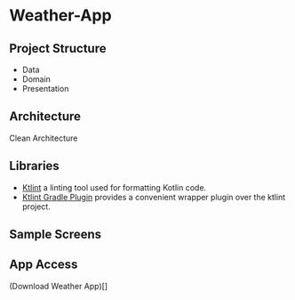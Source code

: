 # Weather-App

## Project Structure
- Data
- Domain
- Presentation

## Architecture
Clean Architecture

## Libraries
* [Ktlint](https://pinterest.github.io/ktlint/latest/)  a linting tool used for formatting Kotlin code.
* [Ktlint Gradle Plugin](https://github.com/jlleitschuh/ktlint-gradle) provides a convenient wrapper plugin over the ktlint project.


## Sample Screens

## App Access
(Download Weather App)[]
